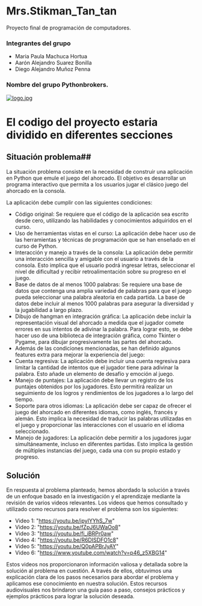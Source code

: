 # Mrs.Stikman_Tan_tan
Proyecto final de programación de computadores.
 ### Integrantes del grupo ###
 - Maria Paula Machuca Hortua
 - Aarón Alejandro Suarez Bonilla
 - Diego Alejandro Muñoz Penna
 ### Nombre del grupo Pythonbrokers. ###
 [![logo.jpg](https://i.postimg.cc/HL4kxVwv/logo.jpg)](https://postimg.cc/4Kyg24Fp)
# El codigo del proyecto estaria dividido en diferentes secciones 
## Situación problema##
La situación problema consiste en la necesidad de construir una aplicación en Python que emule el juego del ahorcado. El objetivo es desarrollar un programa interactivo que permita a los usuarios jugar el clásico juego del ahorcado en la consola.

La aplicación debe cumplir con las siguientes condiciones:

- Código original: Se requiere que el código de la aplicación sea escrito desde cero, utilizando las habilidades y conocimientos adquiridos en el curso.
- Uso de herramientas vistas en el curso: La aplicación debe hacer uso de las herramientas y técnicas de programación que se han enseñado en el curso de Python.
- Interacción y manejo a través de la consola: La aplicación debe permitir una interacción sencilla y amigable con el usuario a través de la consola. Esto implica que el usuario podrá ingresar letras, seleccionar el nivel de dificultad y recibir retroalimentación sobre su progreso en el juego.
- Base de datos de al menos 1000 palabras: Se requiere una base de datos que contenga una amplia variedad de palabras para que el juego pueda seleccionar una palabra aleatoria en cada partida. La base de datos debe incluir al menos 1000 palabras para asegurar la diversidad y la jugabilidad a largo plazo.
- Dibujo de hangman en integración gráfica: La aplicación debe incluir la representación visual del ahorcado a medida que el jugador comete errores en sus intentos de adivinar la palabra. Para lograr esto, se debe hacer uso de una biblioteca de integración gráfica, como Tkinter o Pygame, para dibujar progresivamente las partes del ahorcado.
- Además de las condiciones mencionadas, se han definido algunos features extra para mejorar la experiencia del juego:
- Cuenta regresiva: La aplicación debe incluir una cuenta regresiva para limitar la cantidad de intentos que el jugador tiene para adivinar la palabra. Esto añade un elemento de desafío y emoción al juego.
- Manejo de puntajes: La aplicación debe llevar un registro de los puntajes obtenidos por los jugadores. Esto permitirá realizar un seguimiento de los logros y rendimientos de los jugadores a lo largo del tiempo.
- Soporte para otros idiomas: La aplicación debe ser capaz de ofrecer el juego del ahorcado en diferentes idiomas, como inglés, francés y alemán. Esto implica la necesidad de traducir las palabras utilizadas en el juego y proporcionar las interacciones con el usuario en el idioma seleccionado.
- Manejo de jugadores: La aplicación debe permitir a los jugadores jugar simultáneamente, incluso en diferentes partidas. Esto implica la gestión de múltiples instancias del juego, cada una con su propio estado y progreso.

## Solución 
En respuesta al problema planteado, hemos abordado la solución a través de un enfoque basado en la investigación y el aprendizaje mediante la revisión de varios videos relevantes. Los videos que hemos consultado y utilizado como recursos para resolver el problema son los siguientes:

- Video 1: "https://youtu.be/ipyIYYhS_7w"
- Video 2: "https://youtu.be/fZpJ6UWaOo8"
- Video 3: "https://youtu.be/fi_iBRPr0aw"
- Video 4: "https://youtu.be/R6DISDFO1c8"
- Video 5: "https://youtu.be/Q0pAPBrJyAY"
- Video 6: "https://www.youtube.com/watch?v=p46_z5XBG14"

Estos videos nos proporcionaron información valiosa y detallada sobre la solución al problema en cuestión. A través de ellos, obtuvimos una explicación clara de los pasos necesarios para abordar el problema y aplicamos ese conocimiento en nuestra solución. Estos recursos audiovisuales nos brindaron una guía paso a paso, consejos prácticos y ejemplos prácticos para lograr la solución deseada.
